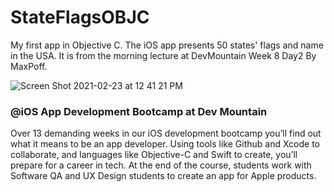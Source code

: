 # StateFlagsOBJC
My first app in Objective C. The iOS app presents 50 states' flags and name in the USA. It is from the morning lecture at DevMountain Week 8 Day2 By MaxPoff.

![Screen Shot 2021-02-23 at 12 41 21 PM](https://user-images.githubusercontent.com/57606580/108891782-ba0f1800-75d4-11eb-9a8d-4880c153f5f1.png)

### @iOS App Development Bootcamp at Dev Mountain
Over 13 demanding weeks in our iOS development bootcamp you’ll find out what it means to be an app developer. Using tools like Github and Xcode to collaborate, and languages like Objective-C and Swift to create, you’ll prepare for a career in tech. At the end of the course, students work with Software QA and UX Design students to create an app for Apple products.

